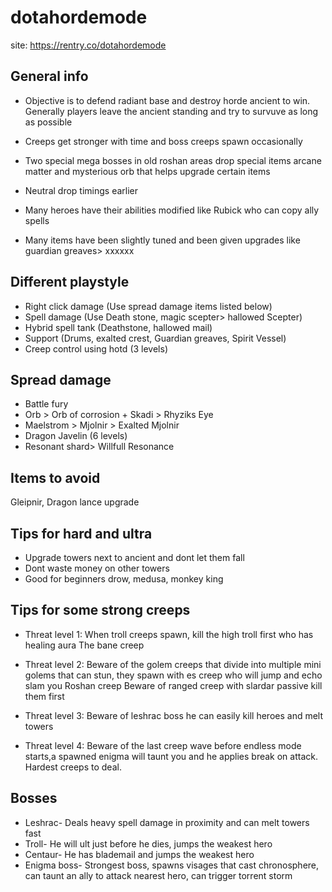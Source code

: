 # dotahordemode
site: https://rentry.co/dotahordemode

## General info
- Objective is to defend radiant base and destroy horde ancient to win. Generally players leave the  ancient standing and try to survuve as long as possible

- Creeps get stronger with time and boss creeps spawn occasionally
- Two special mega bosses in old roshan areas drop special items arcane matter and mysterious orb that helps upgrade certain items
- Neutral drop timings earlier
- Many heroes have their abilities modified like Rubick who can copy ally spells
- Many items have been slightly tuned and been given upgrades like guardian greaves> xxxxxx

## Different playstyle
- Right click damage (Use spread damage items listed below)
- Spell damage (Use Death stone, magic scepter> hallowed Scepter)
- Hybrid spell tank (Deathstone, hallowed mail)
- Support (Drums, exalted crest, Guardian greaves, Spirit Vessel)
- Creep control using hotd (3 levels)

## Spread damage
- Battle fury
- Orb > Orb of corrosion + Skadi > Rhyziks Eye
- Maelstrom > Mjolnir > Exalted Mjolnir
- Dragon Javelin (6 levels)
- Resonant shard> Willfull Resonance

## Items to avoid
Gleipnir, Dragon lance upgrade

## Tips for hard and ultra
- Upgrade towers next to ancient and dont let them fall
- Dont waste money on other towers
- Good for beginners drow, medusa, monkey king

## Tips for some strong creeps
- Threat level 1: 
When troll creeps spawn, kill the high troll first who has healing aura
The bane creep

- Threat level 2:
Beware of the golem creeps that divide into multiple mini golems that can stun, they spawn with es creep who will jump and echo slam you
Roshan creep Beware of ranged creep with slardar passive kill them first

- Threat level 3:
Beware of leshrac boss he can easily kill heroes and melt towers 

- Threat level 4:
Beware of the last creep wave before endless mode starts,a spawned enigma will taunt you and he applies break on attack. Hardest creeps to deal.

## Bosses
- Leshrac- Deals heavy spell damage in proximity and can melt towers fast
- Troll- He will ult just before he dies, jumps the weakest hero
- Centaur- He has blademail and jumps the weakest hero
- Enigma boss- Strongest boss, spawns visages that cast chronosphere, can taunt an ally to attack nearest hero, can trigger torrent storm
